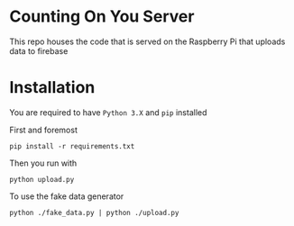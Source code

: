 # Counting On You Server

This repo houses the code that is served on the Raspberry Pi that uploads data to firebase

# Installation

You are required to have `Python 3.X` and `pip` installed

First and foremost

```ssh
pip install -r requirements.txt
```

Then you run with

```ssh
python upload.py
```

To use the fake data generator

```ssh
python ./fake_data.py | python ./upload.py
```



